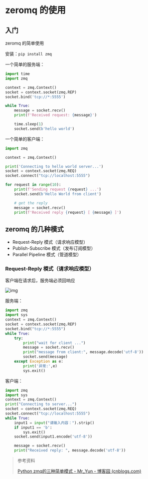 # zeromq 的使用

## 入门

zeromq 的简单使用

安装：`pip install zmq`

一个简单的服务端：

```python
import time
import zmq

context = zmq.Context()
socket = context.socket(zmq.REP)
socket.bind('tcp://*:5555')

while True:
    message = socket.recv()
    print(f'Received request: {message}')

    time.sleep(1)
    socket.send(b'hello world')
```

一个简单的客户端：

```python
import zmq

context = zmq.Context()

print('Connecting to hello world server...')
socket = context.socket(zmq.REQ)
socket.connect("tcp://localhost:5555")

for request in range(10):
    print(f'Sending request {request} ...')
    socket.send(b'Hello World from client')

    # get the reply
    message = socket.recv()
    print(f'Received reply {request} [ {message} ]')
```

## zeromq 的几种模式

- Request-Reply 模式（请求响应模型）
- Publish-Subscribe 模式（发布订阅模型）
- Parallel Pipeline 模式（管道模型）

### Request-Reply 模式（请求响应模型）

客户端在请求后，服务端必须回响应

![img](https://i.loli.net/2021/06/04/QKUfEjOMwLsFnqh.png)

服务端：

```python
import zmq
import sys
context = zmq.Context()
socket = context.socket(zmq.REP)
socket.bind("tcp://*:5555")
while True:
    try:
        print("wait for client ...")
        message = socket.recv()
        print("message from client:", message.decode('utf-8'))
        socket.send(message)
    except Exception as e:
        print('异常:',e)
        sys.exit()
```

客户端：

```python
import zmq
import sys
context = zmq.Context()
print("Connecting to server...")
socket = context.socket(zmq.REQ)
socket.connect("tcp://localhost:5555")
while True:
    input1 = input("请输入内容：").strip()
    if input1 == 'b':
        sys.exit()
    socket.send(input1.encode('utf-8'))

    message = socket.recv()
    print("Received reply: ", message.decode('utf-8'))
```



> 参考资料
>
> [Python zmq的三种简单模式 - Mr_Yun - 博客园 (cnblogs.com)](https://www.cnblogs.com/yunwangjun-python-520/p/10777375.html)
